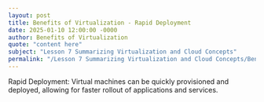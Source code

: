 ```yaml
---
layout: post
title: Benefits of Virtualization - Rapid Deployment
date: 2025-01-10 12:00:00 -0000
author: Benefits of Virtualization
quote: "content here"
subject: "Lesson 7 Summarizing Virtualization and Cloud Concepts"
permalink: "/Lesson 7 Summarizing Virtualization and Cloud Concepts/Benefits of Virtualization/Benefits of Virtualization - Rapid Deployment"
---
```


Rapid Deployment: Virtual machines can be quickly provisioned and deployed, allowing for faster rollout of applications and services.
